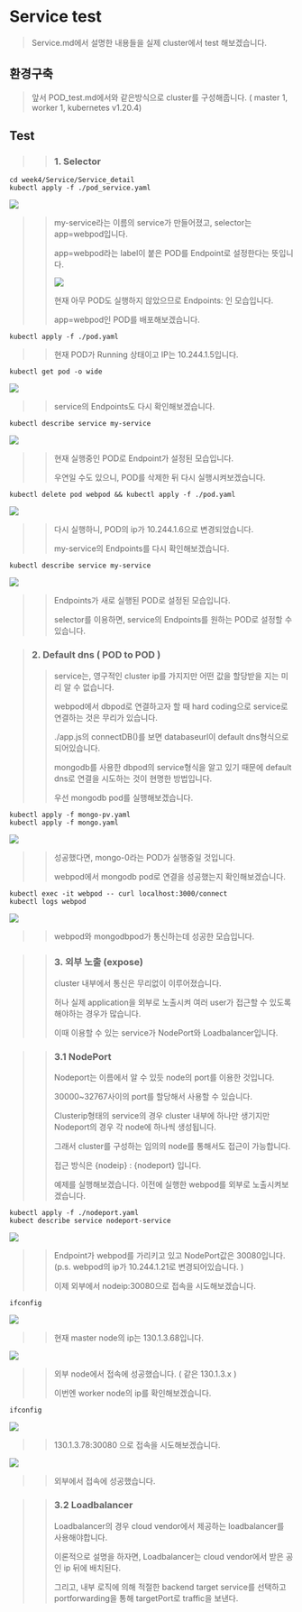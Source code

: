 # Service test
>
> Service.md에서 설명한 내용들을 실제 cluster에서 test 해보겠습니다.
>

## 환경구축
>
> 앞서 POD_test.md에서와 같은방식으로 cluster를 구성해줍니다. ( master 1, worker 1, kubernetes v1.20.4)
>

## Test
>
> > ### 1. Selector
> >
```
cd week4/Service/Service_detail
kubectl apply -f ./pod_service.yaml

```
<img src="/images/Service/service1.JPG">

> > my-service라는 이름의 service가 만들어졌고, selector는 app=webpod입니다.
> >
> > app=webpod라는 label이 붙은 POD를 Endpoint로 설정한다는 뜻입니다.
> >
> > <img src="/images/Service/service2.JPG">
> >
> > 현재 아무 POD도 실행하지 않았으므로 Endpoints: <none>인 모습입니다.
> >
> > app=webpod인 POD를 배포해보겠습니다.
```
kubectl apply -f ./pod.yaml
```
> >
> > 현재 POD가 Running 상태이고 IP는 10.244.1.5입니다.
```
kubectl get pod -o wide
```

<img src="/images/Service/service3.JPG">

> >
> > service의 Endpoints도 다시 확인해보겠습니다.
> >

```
kubectl describe service my-service
```

<img src="/images/Service/service4.JPG">

> > 
> > 현재 실행중인 POD로 Endpoint가 설정된 모습입니다.
> >
> > 우연일 수도 있으니, POD를 삭제한 뒤 다시 실행시켜보겠습니다.
> >
```
kubectl delete pod webpod && kubectl apply -f ./pod.yaml
```

<img src="/images/Service/service5.JPG">

> >
> > 다시 실행하니, POD의 ip가 10.244.1.6으로 변경되었습니다.
> >
> > my-service의 Endpoints를 다시 확인해보겠습니다.
> >
```
kubectl describe service my-service
```

<img src="/images/Service/service6.JPG">

> > 
> > Endpoints가 새로 실행된 POD로 설정된 모습입니다.
> >
> > selector를 이용하면, service의 Endpoints를 원하는 POD로 설정할 수 있습니다.
> >

> ### 2. Default dns ( POD to POD )
> >
> > service는, 영구적인 cluster ip를 가지지만 어떤 값을 할당받을 지는 미리 알 수 없습니다.
> >
> > webpod에서 dbpod로 연결하고자 할 때 hard coding으로 service로 연결하는 것은 무리가 있습니다.
> >
> > ./app.js의 connectDB()를 보면 databaseurl이 default dns형식으로 되어있습니다.
> >
> > mongodb를 사용한 dbpod의 service형식을 알고 있기 때문에 default dns로 연결을 시도하는 것이 현명한 방법입니다.
> >
> > 우선 mongodb pod를 실행해보겠습니다.
```
kubectl apply -f mongo-pv.yaml
kubectl apply -f mongo.yaml
```

<img src="/images/Service/service7.JPG">

> >
> > 성공했다면, mongo-0라는 POD가 실행중일 것입니다.
> >
> > webpod에서 mongodb pod로 연결을 성공했는지 확인해보겠습니다.
> >
```
kubectl exec -it webpod -- curl localhost:3000/connect
kubectl logs webpod
```
<img src="/images/Service/service8.JPG">

> >
> > webpod와 mongodbpod가 통신하는데 성공한 모습입니다.
> >

> >### 3. 외부 노출 (expose)
> >
> > cluster 내부에서 통신은 무리없이 이루어졌습니다.
> >
> > 허나 실제 application을 외부로 노출시켜 여러 user가 접근할 수 있도록 해야하는 경우가 많습니다.
> >
> > 이때 이용할 수 있는 service가 NodePort와 Loadbalancer입니다.
> >

> > ### 3.1 NodePort
> > 
> > Nodeport는 이름에서 알 수 있듯 node의 port를 이용한 것입니다.
> >
> > 30000~32767사이의 port를 할당해서 사용할 수 있습니다.
> >
> > Clusterip형태의 service의 경우 cluster 내부에 하나만 생기지만 Nodeport의 경우 각 node에 하나씩 생성됩니다.
> >
> > 그래서 cluster를 구성하는 임의의 node를 통해서도 접근이 가능합니다.
> >
> > 접근 방식은 {nodeip} : {nodeport} 입니다.
> >
> > 예제를 실행해보겠습니다. 이전에 실행한 webpod를 외부로 노출시켜보겠습니다.
> >
```
kubectl apply -f ./nodeport.yaml
kubect describe service nodeport-service
```
<img src="/images/Service/service9.JPG">

> >
> > Endpoint가 webpod를 가리키고 있고 NodePort값은 30080입니다. (p.s. webpod의 ip가 10.244.1.21로 변경되어있습니다. )
> >
> > 이제 외부에서 nodeip:30080으로 접속을 시도해보겠습니다.
> >
```
ifconfig
```
<img src="/images/Service/service10.JPG">

> >
> > 현재 master node의 ip는 130.1.3.68입니다.
> > 

<img src="/images/Service/service11.JPG">

> >
> > 외부 node에서 접속에 성공했습니다. ( 같은 130.1.3.x )
> >
> > 이번엔 worker node의 ip를 확인해보겠습니다.
> >
```
ifconfig
```

<img src="/images/Service/service12.JPG">

> >
> > 130.1.3.78:30080 으로 접속을 시도해보겠습니다.
> >

<img src="/images/Service/service13.JPG">

> >
> > 외부에서 접속에 성공했습니다.
> >


> > ### 3.2 Loadbalancer
> >
> > Loadbalancer의 경우 cloud vendor에서 제공하는 loadbalancer를 사용해야합니다.
> >
> > 이론적으로 설명을 하자면, Loadbalancer는 cloud vendor에서 받은 공인 ip 뒤에 배치된다.
> >
> > 그리고, 내부 로직에 의해 적절한 backend target service를 선택하고 portforwarding을 통해 targetPort로 traffic을 보낸다.
> >
> >